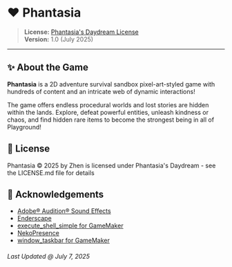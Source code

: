 # ❤️ Phantasia

> **License:** [Phantasia's Daydream License](./LICENSE.md)  
> **Version:** 1.0 (July 2025)

---

## ✨ About the Game

**Phantasia** is a 2D adventure survival sandbox pixel-art-styled game with hundreds of content and an intricate web of dynamic interactions!

The game offers endless procedural worlds and lost stories are hidden within the lands. Explore, defeat powerful entities, unleash kindness or chaos, and find hidden rare items to become the strongest being in all of Playground!

## 📜 License

Phantasia © 2025 by Zhen is licensed under Phantasia's Daydream - see the LICENSE.md file for details

## 💝 Acknowledgements

- [Adobe® Audition® Sound Effects](https://www.adobe.com/products/audition/offers/adobeauditiondlcsfx.html)
- [Enderscape](https://github.com/they-made-enderscape/enderscape)
- [execute_shell_simple for GameMaker](https://yellowafterlife.itch.io/gamemaker-execute-shell-simple)
- [NekoPresence](https://github.com/nkrapivin/NekoPresence)
- [window_taskbar for GameMaker](https://yellowafterlife.itch.io/gamemaker-window-taskbar)

###### Last Updated @ July 7, 2025